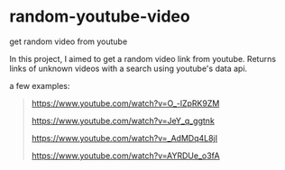 # random-youtube-video
get random video from youtube

In this project, I aimed to get a random video link from youtube.
Returns links of unknown videos with a search using youtube's data api.

a few examples:
>https://www.youtube.com/watch?v=O_-lZpRK9ZM
>
>https://www.youtube.com/watch?v=JeY_q_ggtnk
>
>https://www.youtube.com/watch?v=_AdMDq4L8jI
>
>https://www.youtube.com/watch?v=AYRDUe_o3fA



